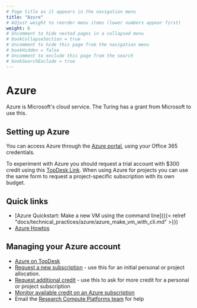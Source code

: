```yaml
---
# Page title as it appears in the navigation menu
title: "Azure"
# Adjust weight to reorder menu items (lower numbers appear first)
weight: 6
# Uncomment to hide nested pages in a collapsed menu
# bookCollapseSection = true
# Uncomment to hide this page from the navigation menu
# bookHidden = false
# Uncomment to exclude this page from the search
# bookSearchExclude = true
---
```


# Azure
Azure is Microsoft's cloud service. The Turing has a grant from Microsoft to use this. 

## Setting up Azure

You can access Azure through the [Azure portal](https://portal.azure.com), using your Office 365 credentials.

To experiment with Azure you should request a trial account with $300 credit using this [TopDesk Link](https://turingcomplete.topdesk.net/tas/public/ssp/content/serviceflow?unid=ac51b39d8bfc46f9bf41132ef8601b5e&from=7edfe644-ac0d-4895-af98-acd425ee0b19&openedFromService=true). When using Azure for projects you can use the same form to request a project-specific subscription with its own budget.

## Quick links

- [Azure Quickstart: Make a new VM using the command line]({{< relref "docs/technical_practices/azure/azure_make_vm_with_cli.md" >}})
- [Azure Howtos](https://github.com/alan-turing-institute/howtos/tree/master/azure)

## Managing your Azure account
- [Azure on TopDesk](https://turingcomplete.topdesk.net/tas/public/ssp/content/detail/service?unid=01cdabaf94d74351a626ab94933751a9)
- [Request a new subscription](https://turingcomplete.topdesk.net/tas/public/ssp/content/serviceflow?unid=5c60fe7e31094c019fad0f49fab638d7) - use this for an initial personal or project allocation.
- [Request additional credit](https://turingcomplete.topdesk.net/tas/public/ssp/content/serviceflow?unid=859fad77c07743f4a978a7f48f73db83) - use this to ask for more credit for a personal or project subscription
- [Monitor available credit on an Azure subscription](https://turingazureusage.azurewebsites.net/)
- Email the [Research Compute Platforms team](https://github.com/alan-turing-institute/research-engineering-group/wiki/The-REGistry#points-of-contact) for help
